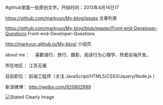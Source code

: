 #github里面一些原创文字。开始时间：2013年4月14日17   
 
https://github.com/markyun/My-blog/issues   文章列表

https://github.com/markyun/My-blog/blob/master/Front-end-Developer-Questions   Front-end-Developer-Questions

http://markyun.github.io/My-blog/ 介绍页 

about me： 　喜歡骑行、旅行、摄影、阅读行为心理学、热爱前端开发。

所在地区： 江苏无锡  

目前职位： 前端工程师（关注 JavaScript/HTML5/CSS3/Jquery/Node.js ） 

新浪微博： http://weibo.com/920802999 

![Stated Clearly Image](http://farm4.staticflickr.com/3757/9364862224_217bcf88a8_c.jpg)  


